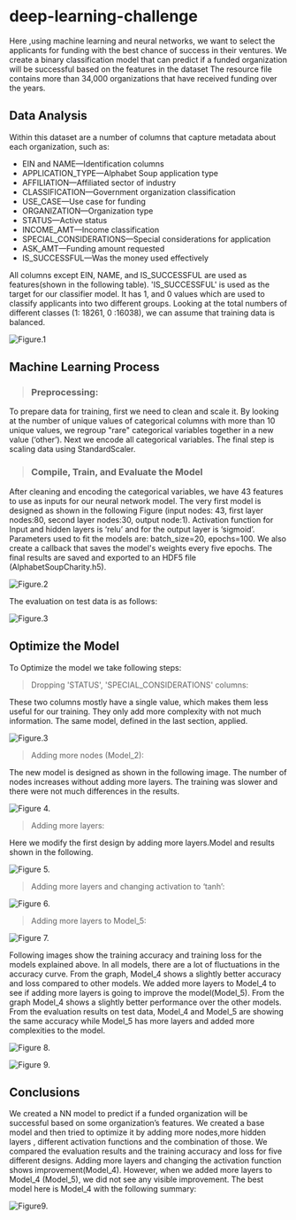 # deep-learning-challenge
 Here ,using machine learning and neural networks, we want to select the applicants for funding with the best chance of success in their ventures. We create a binary classification model that can predict if a funded organization will be successful based on the features in the dataset
The resource file contains more than 34,000 organizations that have received funding over the years. 

## Data Analysis
Within this dataset are a number of columns that capture metadata about each organization, such as:
- EIN and NAME—Identification columns
- APPLICATION_TYPE—Alphabet Soup application type
- AFFILIATION—Affiliated sector of industry
- CLASSIFICATION—Government organization classification
- USE_CASE—Use case for funding
- ORGANIZATION—Organization type
- STATUS—Active status
- INCOME_AMT—Income classification
- SPECIAL_CONSIDERATIONS—Special considerations for application
- ASK_AMT—Funding amount requested
- IS_SUCCESSFUL—Was the money used effectively

All columns except EIN, NAME, and IS_SUCCESSFUL are used as features(shown in the following table). 'IS_SUCCESSFUL' is used as the target for our classifier model. It has 1, and 0 values which are used to classify applicants into two different groups. Looking at the total numbers of different classes (1: 18261,  0 :16038), we can assume that training data is balanced.

![Figure.1](images/data.png)

## Machine Learning Process
> ### Preprocessing: 

To prepare data for training, first we need to clean and scale it. By looking at the number of unique values of categorical columns with more than 10 unique values, we regroup "rare" categorical variables together in a new value (‘other’). Next we encode all categorical variables.
The final step is scaling data using StandardScaler.

> ### Compile, Train, and Evaluate the Model

After cleaning and encoding the categorical variables, we have 43 features to use as inputs for our neural network model. The very first model is designed as shown in the following Figure (input nodes: 43, first layer nodes:80, second layer nodes:30, output node:1). Activation function for Input and hidden layers is ‘relu’ and for the output layer is ‘sigmoid’.
Parameters used to fit the models are: batch_size=20, epochs=100. We also create a callback that saves the model's weights every five epochs. The final results are saved and exported to an HDF5 file (AlphabetSoupCharity.h5).

![Figure.2](images/firstmodel.png)

The evaluation on test data is as follows: 

![Figure.3](images/firstmodel_test.png)

## Optimize the Model
To Optimize the model we take following steps:

> Dropping 'STATUS',  'SPECIAL_CONSIDERATIONS' columns:

These two columns mostly have a single value, which makes them less useful for our training. They only add more complexity with not much information.
The same model, defined in the last section, applied. 

![Figure.3](images/drop_cols.png)

> Adding more nodes (Model_2):

The new model is designed as shown in the following image. The number of nodes increases without adding more layers. The training was slower and there were not much differences in the results.

![Figure 4.](images/model2_summary.png)

> Adding more layers:

Here we modify the first design by adding more layers.Model and results shown in the following.

![Figure 5.](images/model3_summary.png)

> Adding more layers and changing activation to ‘tanh’:

![Figure 6.](images/model4_summary.png)

> Adding more layers to Model_5:

![Figure 7.](images/model5_summary.png)

Following images show the training accuracy and training loss for the models explained above. In all models, there are a lot of fluctuations in the accuracy curve. From the graph, Model_4 shows a slightly better accuracy and loss compared to other models.  We added more layers to Model_4 to see if adding more layers is going to improve the model(Model_5). From the graph Model_4 shows a slightly better performance over the other models. From the evaluation results on test data, Model_4 and Model_5 are showing the same accuracy while Model_5 has more layers and added more complexities to the model.   

![Figure 8.](images/accuracy.png)

![Figure 9.](images/loss.png)

## Conclusions
We created a NN model to predict if a funded organization will be successful based on some organization’s features. We created a base model and then tried to optimize it by adding more nodes,more hidden layers , different activation functions and the combination of those. We compared the evaluation results and the training accuracy and loss for five different designs. Adding more layers and changing the activation function shows improvement(Model_4). However, when we added more layers to Model_4 (Model_5), we did not see any visible improvement. The best model here is Model_4 with the following summary:
    
![Figure9.](images/model4_summary.png)

